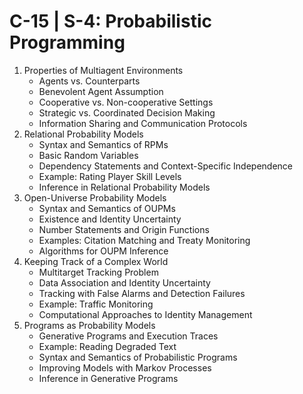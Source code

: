 # C-15 | S-4: Probabilistic Programming

1. Properties of Multiagent Environments
    - Agents vs. Counterparts
    - Benevolent Agent Assumption
    - Cooperative vs. Non-cooperative Settings
    - Strategic vs. Coordinated Decision Making
    - Information Sharing and Communication Protocols
2. Relational Probability Models
    - Syntax and Semantics of RPMs
    - Basic Random Variables
    - Dependency Statements and Context-Specific Independence
    - Example: Rating Player Skill Levels
    - Inference in Relational Probability Models
3. Open-Universe Probability Models
    - Syntax and Semantics of OUPMs
    - Existence and Identity Uncertainty
    - Number Statements and Origin Functions
    - Examples: Citation Matching and Treaty Monitoring
    - Algorithms for OUPM Inference
4. Keeping Track of a Complex World
    - Multitarget Tracking Problem
    - Data Association and Identity Uncertainty
    - Tracking with False Alarms and Detection Failures
    - Example: Traffic Monitoring
    - Computational Approaches to Identity Management
5. Programs as Probability Models
    - Generative Programs and Execution Traces
    - Example: Reading Degraded Text
    - Syntax and Semantics of Probabilistic Programs
    - Improving Models with Markov Processes
    - Inference in Generative Programs
